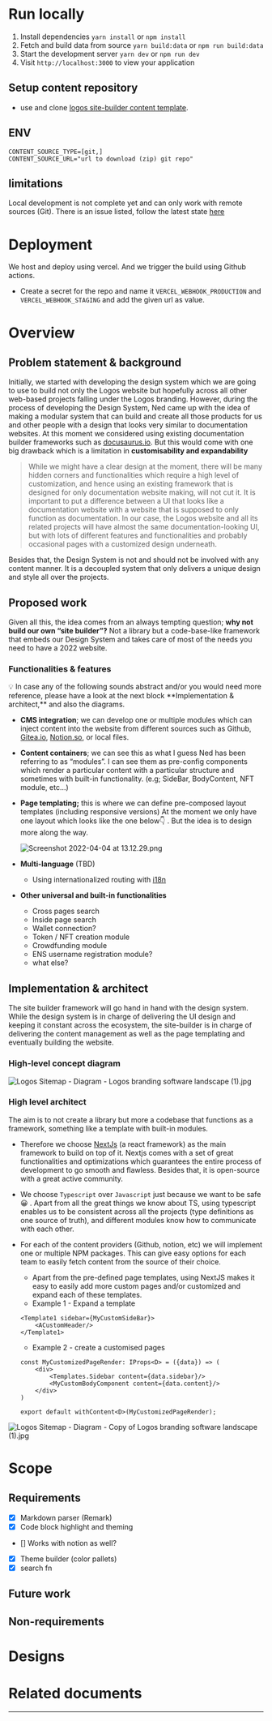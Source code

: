 # Run locally
1. Install dependencies `yarn install` or `npm install`
2. Fetch and build data from source `yarn build:data` or `npm run build:data`
3. Start the development server  `yarn dev` or `npm run dev`
4. Visit `http://localhost:3000` to view your application

## Setup content repository
- use and clone [logos site-builder content template](https://github.com/acid-info/logos-sb-content-repo-template).

## ENV
```dotenv
CONTENT_SOURCE_TYPE=[git,]
CONTENT_SOURCE_URL="url to download (zip) git repo"
```

## limitations
Local development is not complete yet and can only work with remote sources (Git). There is an issue listed, follow the latest state [here](https://github.com/acid-info/logos-site-builder/issues/56)

# Deployment
We host and deploy using vercel. And we trigger the build using Github actions.
- Create a secret for the repo and name it `VERCEL_WEBHOOK_PRODUCTION` and `VERCEL_WEBHOOK_STAGING` and add the given url as value.


# Overview

## Problem statement & background

Initially, we started with developing the design system which we are going to use to build not only the Logos website but hopefully across all other web-based projects falling under the Logos branding. However, during the process of developing the Design System, Ned came up with the idea of making a modular system that can build and create all those products for us and other people with a design that looks very similar to documentation websites. At this moment we considered using existing documentation builder frameworks such as [docusaurus.io](http://docusaurus.io/). But this would come with one big drawback which is a limitation in **customisability and expandability**

> While we might have a clear design at the moment, there will be many hidden corners and functionalities which require a high level of customization, and hence using an existing framework that is designed for only documentation website making, will not cut it. It is important to put a difference between a UI that looks like a documentation website with a website that is supposed to only function as documentation. In our case, the Logos website and all its related projects will have almost the same documentation-looking UI, but with lots of different features and functionalities and probably occasional pages with a customized design underneath.
>

Besides that, the Design System is not and should not be involved with any content manner. It is a decoupled system that only delivers a unique design and style all over the projects.

## Proposed work

Given all this, the idea comes from an always tempting question; **why not build our own “site builder”?**  Not a library but a code-base-like framework that embeds our Design System and takes care of most of the needs you need to have a 2022 website.

### Functionalities & features

<aside>
💡 In case any of the following sounds abstract and/or you would need more reference, please have a look at the next block **Implementation & architect,** and also the diagrams.

</aside>

- **CMS integration**; we can develop one or multiple modules which can inject content into the website from different sources such as Github, [Gitea.io](http://Gitea.io), [Notion.so](http://Notion.so), or local files.
- **Content containers**; we can see this as what I guess Ned has been referring to as “modules”. I can see them as pre-config components which render a particular content with a particular structure and sometimes with built-in functionality. (e.g; SideBar, BodyContent, NFT module, etc...)
- **Page templating;** this is where we can define pre-composed layout templates (including responsive versions) At the moment we only have one layout which looks like the one below👇 . But the idea is to design more along the way.

  ![Screenshot 2022-04-04 at 13.12.29.png](/public/assets/doc-assets/Screenshot_2022-04-04_at_13.12.29.png)

- **Multi-language** (TBD)
    - Using internationalized routing with [i18n](https://en.wikipedia.org/wiki/Internationalization_and_localization#Naming)
- **Other universal and built-in functionalities**
    - Cross pages search
    - Inside page search
    - Wallet connection?
    - Token  / NFT creation module
    - Crowdfunding module
    - ENS username registration module?
    - what else?

## Implementation & architect

The site builder framework will go hand in hand with the design system. While the design system is in charge of delivering the UI design and keeping it constant across the ecosystem, the site-builder is in charge of delivering the content management as well as the page templating and eventually building the website.

### High-level concept diagram

![Logos Sitemap - Diagram - Logos branding software landscape (1).jpg](/public/assets/doc-assets/Logos_Sitemap_-_Diagram_-_Logos_branding_software_landscape_(1).jpg)

### High level architect

The aim is to not create a library but more a codebase that functions as a framework, something like a template with built-in modules.

- Therefore we choose [NextJs](https://nextjs.org/) (a react framework) as the main framework to build on top of it. Nextjs comes with a set of great functionalities and optimizations which guarantees the entire process of development to go smooth and flawless. Besides that, it is open-source with a great active community.
- We choose `Typescript` over `Javascript` just because we want to be safe 😀 . Apart from all the great things we know about TS, using typescript enables us to be consistent across all the projects (type definitions as one source of truth), and different modules know how to communicate with each other.
- For each of the content providers (Github, notion, etc) we will implement one or multiple NPM packages. This can give easy options for each team to easily fetch content from the source of their choice.
    - Apart from the pre-defined page templates, using NextJS makes it easy to easily add more custom pages and/or customized and expand each of these templates.
    - Example 1 - Expand a template

    ```tsx
    <Template1 sidebar={MyCustomSideBar}>
    	<ACustomHeader/>
    </Template1>
    ```

    - Example 2 - create a customised pages

    ```tsx
    const MyCustomizedPageRender: IProps<D> = ({data}) => (
    	<div>
    		<Templates.Sidebar content={data.sidebar}/>
    		<MyCustomBodyComponent content={data.content}/>
    	</div>
    )
    
    export default withContent<D>(MyCustomizedPageRender);
    ```


![Logos Sitemap - Diagram - Copy of Logos branding software landscape (1).jpg](/public/assets/doc-assets/Logos_Sitemap_-_Diagram_-_Copy_of_Logos_branding_software_landscape_(1).jpg)

# Scope

## Requirements
- [x] Markdown parser  (Remark)
- [x] Code block highlight and theming
- [] Works with notion as well?
- [x] Theme builder (color pallets)
- [x] search fn

## Future work

## Non-requirements

# Designs

# Related documents

---

